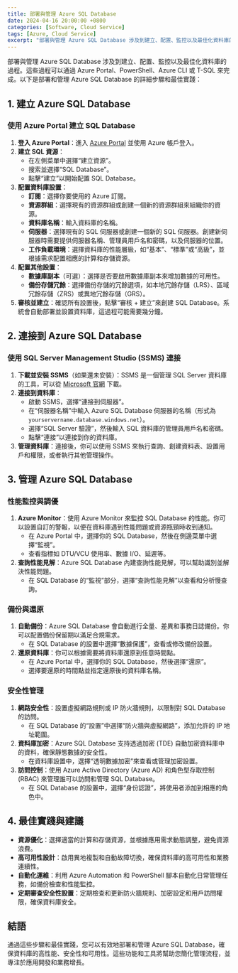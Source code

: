 ```yaml
---
title: 部署與管理 Azure SQL Database
date: 2024-04-16 20:00:00 +0800
categories: [Software, Cloud Service]
tags: [Azure, Cloud Service] 
excerpt: "部署與管理 Azure SQL Database 涉及到建立、配置、監控以及最佳化資料庫的過程。"
---
```


部署與管理 Azure SQL Database 涉及到建立、配置、監控以及最佳化資料庫的過程。這些過程可以通過 Azure Portal、PowerShell、Azure CLI 或 T-SQL 來完成。以下是部署和管理 Azure SQL Database 的詳細步驟和最佳實踐：

## **1. 建立 Azure SQL Database**

### **使用 Azure Portal 建立 SQL Database**
1. **登入 Azure Portal**：進入 [Azure Portal](https://portal.azure.com) 並使用 Azure 帳戶登入。
2. **建立 SQL 資源**：
   - 在左側菜單中選擇“建立資源”。
   - 搜索並選擇“SQL Database”。
   - 點擊“建立”以開始配置 SQL Database。
3. **配置資料庫設置**：
   - **訂閱**：選擇你要使用的 Azure 訂閱。
   - **資源群組**：選擇現有的資源群組或創建一個新的資源群組來組織你的資源。
   - **資料庫名稱**：輸入資料庫的名稱。
   - **伺服器**：選擇現有的 SQL 伺服器或創建一個新的 SQL 伺服器。創建新伺服器時需要提供伺服器名稱、管理員用戶名和密碼，以及伺服器的位置。
   - **工作負載環境**：選擇資料庫的性能層級，如“基本”、“標準”或“高級”，並根據需求配置相應的計算和存儲資源。
4. **配置其他設置**：
   - **數據庫副本**（可選）：選擇是否要啟用數據庫副本來增加數據的可用性。
   - **備份存儲冗餘**：選擇備份存儲的冗餘選項，如本地冗餘存儲（LRS）、區域冗餘存儲（ZRS）或異地冗餘存儲（GRS）。
5. **審核並建立**：確認所有設置後，點擊“審核 + 建立”來創建 SQL Database。系統會自動部署並設置資料庫，這過程可能需要幾分鐘。

## **2. 連接到 Azure SQL Database**

### **使用 SQL Server Management Studio (SSMS) 連接**
1. **下載並安裝 SSMS**（如果還未安裝）：SSMS 是一個管理 SQL Server 資料庫的工具，可以從 [Microsoft 官網](https://docs.microsoft.com/en-us/sql/ssms/download-sql-server-management-studio-ssms) 下載。
2. **連接到資料庫**：
   - 啟動 SSMS，選擇“連接到伺服器”。
   - 在“伺服器名稱”中輸入 Azure SQL Database 伺服器的名稱（形式為 `yourservername.database.windows.net`）。
   - 選擇“SQL Server 驗證”，然後輸入 SQL 資料庫的管理員用戶名和密碼。
   - 點擊“連接”以連接到你的資料庫。
3. **管理資料庫**：連接後，你可以使用 SSMS 來執行查詢、創建資料表、設置用戶和權限，或者執行其他管理操作。

## **3. 管理 Azure SQL Database**

### **性能監控與調優**
1. **Azure Monitor**：使用 Azure Monitor 來監控 SQL Database 的性能。你可以設置自訂的警報，以便在資料庫遇到性能問題或資源瓶頸時收到通知。
   - 在 Azure Portal 中，選擇你的 SQL Database，然後在側邊菜單中選擇“監視”。
   - 查看指標如 DTU/VCU 使用率、數據 I/O、延遲等。
2. **查詢性能見解**：Azure SQL Database 內建查詢性能見解，可以幫助識別並解決性能問題。
   - 在 SQL Database 的“監視”部分，選擇“查詢性能見解”以查看和分析慢查詢。

### **備份與還原**
1. **自動備份**：Azure SQL Database 會自動進行全量、差異和事務日誌備份。你可以配置備份保留期以滿足合規需求。
   - 在 SQL Database 的設置中選擇“數據保護”，查看或修改備份設置。
2. **還原資料庫**：你可以根據需要將資料庫還原到任意時間點。
   - 在 Azure Portal 中，選擇你的 SQL Database，然後選擇“還原”。
   - 選擇要還原的時間點並指定還原後的資料庫名稱。

### **安全性管理**
1. **網路安全性**：設置虛擬網路規則或 IP 防火牆規則，以限制對 SQL Database 的訪問。
   - 在 SQL Database 的“設置”中選擇“防火牆與虛擬網路”，添加允許的 IP 地址範圍。
2. **資料庫加密**：Azure SQL Database 支持透過加密 (TDE) 自動加密資料庫中的資料，確保靜態數據的安全性。
   - 在資料庫設置中，選擇“透明數據加密”來查看或管理加密設置。
3. **訪問控制**：使用 Azure Active Directory (Azure AD) 和角色型存取控制 (RBAC) 來管理誰可以訪問和管理 SQL Database。
   - 在 SQL Database 的設置中，選擇“身份認證”，將使用者添加到相應的角色中。

## **4. 最佳實踐與建議**

- **資源優化**：選擇適當的計算和存儲資源，並根據應用需求動態調整，避免資源浪費。
- **高可用性設計**：啟用異地複製和自動故障切換，確保資料庫的高可用性和業務連續性。
- **自動化運維**：利用 Azure Automation 和 PowerShell 腳本自動化日常管理任務，如備份檢查和性能監控。
- **定期審查安全性設置**：定期檢查和更新防火牆規則、加密設定和用戶訪問權限，確保資料庫安全。

## **結語**
通過這些步驟和最佳實踐，您可以有效地部署和管理 Azure SQL Database，確保資料庫的高性能、安全性和可用性。這些功能和工具將幫助您簡化管理流程，並專注於應用開發和業務增長。
